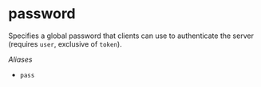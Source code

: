 # password

Specifies a global password that clients can use to authenticate
the server (requires `user`, exclusive of `token`).

*Aliases*

- `pass`


